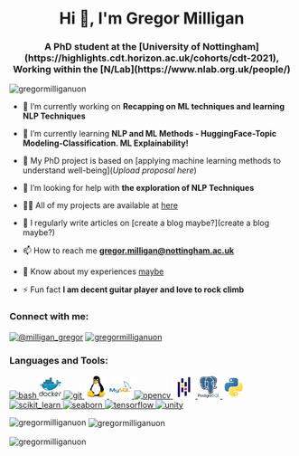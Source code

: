 <h1 align="center">Hi 👋, I'm Gregor Milligan</h1>
<h3 align="center">A PhD student at the [University of Nottingham](https://highlights.cdt.horizon.ac.uk/cohorts/cdt-2021), Working within the [N/Lab](https://www.nlab.org.uk/people/)</h3>

<p align="left"> <img src="https://komarev.com/ghpvc/?username=gregormilliganuon&label=Profile%20views&color=0e75b6&style=flat" alt="gregormilliganuon" /> </p>

- 🔭 I’m currently working on **Recapping on ML techniques and learning NLP Techniques**

- 🌱 I’m currently learning **NLP and ML Methods - HuggingFace-Topic Modeling-Classification. ML Explainability!**

- 📓 My PhD project is based on [applying machine learning methods to understand well-being](*Upload proposal here*)

- 🤝 I’m looking for help with **the exploration of NLP Techniques**

- 👨‍💻 All of my projects are available at [here](here)

- 📝 I regularly write articles on [create a blog maybe?](create a blog maybe?)

- 📫 How to reach me **gregor.milligan@nottingham.ac.uk**

- 📄 Know about my experiences [maybe](maybe)

- ⚡ Fun fact **I am decent guitar player and love to rock climb**

<h3 align="left">Connect with me:</h3>
<p align="left">
<a href="https://twitter.com/@milligan_gregor" target="blank"><img align="center" src="https://raw.githubusercontent.com/rahuldkjain/github-profile-readme-generator/master/src/images/icons/Social/twitter.svg" alt="@milligan_gregor" height="30" width="40" /></a>
<a href="https://kaggle.com/gregormilliganuon" target="blank"><img align="center" src="https://raw.githubusercontent.com/rahuldkjain/github-profile-readme-generator/master/src/images/icons/Social/kaggle.svg" alt="gregormilliganuon" height="30" width="40" /></a>
</p>

<h3 align="left">Languages and Tools:</h3>
<p align="left"> <a href="https://www.gnu.org/software/bash/" target="_blank" rel="noreferrer"> <img src="https://www.vectorlogo.zone/logos/gnu_bash/gnu_bash-icon.svg" alt="bash" width="40" height="40"/> </a> <a href="https://www.docker.com/" target="_blank" rel="noreferrer"> <img src="https://raw.githubusercontent.com/devicons/devicon/master/icons/docker/docker-original-wordmark.svg" alt="docker" width="40" height="40"/> </a> <a href="https://git-scm.com/" target="_blank" rel="noreferrer"> <img src="https://www.vectorlogo.zone/logos/git-scm/git-scm-icon.svg" alt="git" width="40" height="40"/> </a> <a href="https://www.linux.org/" target="_blank" rel="noreferrer"> <img src="https://raw.githubusercontent.com/devicons/devicon/master/icons/linux/linux-original.svg" alt="linux" width="40" height="40"/> </a> <a href="https://www.mysql.com/" target="_blank" rel="noreferrer"> <img src="https://raw.githubusercontent.com/devicons/devicon/master/icons/mysql/mysql-original-wordmark.svg" alt="mysql" width="40" height="40"/> </a> <a href="https://opencv.org/" target="_blank" rel="noreferrer"> <img src="https://www.vectorlogo.zone/logos/opencv/opencv-icon.svg" alt="opencv" width="40" height="40"/> </a> <a href="https://pandas.pydata.org/" target="_blank" rel="noreferrer"> <img src="https://raw.githubusercontent.com/devicons/devicon/2ae2a900d2f041da66e950e4d48052658d850630/icons/pandas/pandas-original.svg" alt="pandas" width="40" height="40"/> </a> <a href="https://www.postgresql.org" target="_blank" rel="noreferrer"> <img src="https://raw.githubusercontent.com/devicons/devicon/master/icons/postgresql/postgresql-original-wordmark.svg" alt="postgresql" width="40" height="40"/> </a> <a href="https://www.python.org" target="_blank" rel="noreferrer"> <img src="https://raw.githubusercontent.com/devicons/devicon/master/icons/python/python-original.svg" alt="python" width="40" height="40"/> </a> <a href="https://scikit-learn.org/" target="_blank" rel="noreferrer"> <img src="https://upload.wikimedia.org/wikipedia/commons/0/05/Scikit_learn_logo_small.svg" alt="scikit_learn" width="40" height="40"/> </a> <a href="https://seaborn.pydata.org/" target="_blank" rel="noreferrer"> <img src="https://seaborn.pydata.org/_images/logo-mark-lightbg.svg" alt="seaborn" width="40" height="40"/> </a> <a href="https://www.tensorflow.org" target="_blank" rel="noreferrer"> <img src="https://www.vectorlogo.zone/logos/tensorflow/tensorflow-icon.svg" alt="tensorflow" width="40" height="40"/> </a> <a href="https://unity.com/" target="_blank" rel="noreferrer"> <img src="https://www.vectorlogo.zone/logos/unity3d/unity3d-icon.svg" alt="unity" width="40" height="40"/> </a> </p>

<p><img align="left" src="https://github-readme-stats.vercel.app/api/top-langs?username=gregormilliganuon&show_icons=true&locale=en&layout=compact" alt="gregormilliganuon" /></p>

<p>&nbsp;<img align="center" src="https://github-readme-stats.vercel.app/api?username=gregormilliganuon&show_icons=true&locale=en" alt="gregormilliganuon" /></p>

<p><img align="center" src="https://github-readme-streak-stats.herokuapp.com/?user=gregormilliganuon&" alt="gregormilliganuon" /></p>

